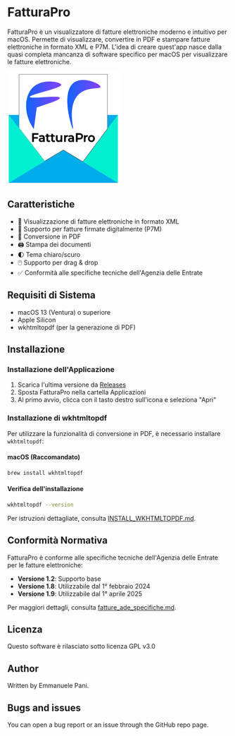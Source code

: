 # FatturaPro

FatturaPro è un visualizzatore di fatture elettroniche moderno e intuitivo per macOS. Permette di visualizzare, convertire in PDF e stampare fatture elettroniche in formato XML e P7M. L'idea di creare quest'app nasce dalla quasi completa mancanza di software specifico per macOS per visualizzare le fatture elettroniche.

![Screenshot dell'applicazione](assets/icon_256x256.png)

## Caratteristiche

- 📄 Visualizzazione di fatture elettroniche in formato XML
- 🔐 Supporto per fatture firmate digitalmente (P7M)
- 💾 Conversione in PDF
- 🖨️ Stampa dei documenti
- 🌓 Tema chiaro/scuro
- 🖱️ Supporto per drag & drop
- ✅ Conformità alle specifiche tecniche dell'Agenzia delle Entrate

## Requisiti di Sistema

- macOS 13 (Ventura) o superiore
- Apple Silicon
- wkhtmltopdf (per la generazione di PDF)

## Installazione

### Installazione dell'Applicazione

1. Scarica l'ultima versione da [Releases](https://github.com/emmanueleP/fatturapro/releases)
2. Sposta FatturaPro nella cartella Applicazioni
3. Al primo avvio, clicca con il tasto destro sull'icona e seleziona "Apri"

### Installazione di wkhtmltopdf

Per utilizzare la funzionalità di conversione in PDF, è necessario installare `wkhtmltopdf`:

#### macOS (Raccomandato)
```bash
brew install wkhtmltopdf
```

#### Verifica dell'installazione
```bash
wkhtmltopdf --version
```

Per istruzioni dettagliate, consulta [INSTALL_WKHTMLTOPDF.md](INSTALL_WKHTMLTOPDF.md).

## Conformità Normativa

FatturaPro è conforme alle specifiche tecniche dell'Agenzia delle Entrate per le fatture elettroniche:

- **Versione 1.2**: Supporto base
- **Versione 1.8**: Utilizzabile dal 1° febbraio 2024
- **Versione 1.9**: Utilizzabile dal 1° aprile 2025

Per maggiori dettagli, consulta [fatture_ade_specifiche.md](fatture_ade_specifiche.md).

## Licenza
Questo software è rilasciato sotto licenza GPL v3.0

## Author
Written by Emmanuele Pani.

## Bugs and issues
You can open a bug report or an issue through the GitHub repo page.

